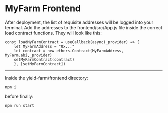 # MyFarm Frontend
After deployment, the list of requisite addresses will be logged into your terminal. Add the addresses to the frontend/src/App.js file inside the correct load contract functions. They will look like this:
```
const loadMyFarmContract = useCallback(async(_provider) => {
    let MyFarmAddress = "0x..."
    let contract = new ethers.Contract(MyFarmAddress, MyFarm.abi,_provider)
    setMyFarmContract(contract)
    }, [setMyFarmContract])
```
***
Inside the yield-farm/frontend directory:
```
npm i
```
before finally:
```
npm run start
```
